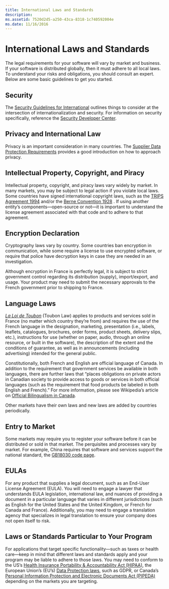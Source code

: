 ```yaml
---
title: International Laws and Standards
description: 
ms.assetid: 7520d2d5-a250-43ca-8318-1c740592004e
ms.date: 11/16/2016
---
```


# International Laws and Standards

The legal requirements for your software will vary by market and business. If your software is distributed globally, then it must adhere to all local laws. To understand your risks and obligations, you should consult an expert. Below are some basic guidelines to get you started.

## **Security**

The [Security Guidelines for International](security-guidelines.md) outlines things to consider at the intersection of internationalization and security. For information on security specifically, reference the [Security Developer Center](http://msdn2.microsoft.com/security/).

## **Privacy and International Law**

Privacy is an important consideration in many countries. The [Supplier Data Protection Requirements](https://www.microsoft.com/en-us/download/details.aspx?id=45016) provides a good introduction on how to approach privacy.

## **Intellectual Property, Copyright, and Piracy**

Intellectual property, copyright, and piracy laws vary widely by market. In many markets, you may be subject to legal action if you violate local laws. Some countries have signed international copyright laws, such as the [TRIPS Agreement 1994](https://en.wikipedia.org/wiki/Agreement_on_Trade-Related_Aspects_of_Intellectual_Property_Rights "Agreement on Trade-Related Aspects of Intellectual Property Rights") and/or the [Berne Convention 1928](https://en.wikipedia.org/wiki/Berne_Convention_for_the_Protection_of_Literary_and_Artistic_Works "Berne Convention for the Protection of Literary and Artistic Works") . If using another entity’s components—open-source or not—it is important to understand the license agreement associated with that code and to adhere to that agreement.

## **Encryption Declaration**

Cryptography laws vary by country. Some countries ban encryption in communication, while some require a license to use encrypted software, or require that police have decryption keys in case they are needed in an investigation.

Although encryption in France is perfectly legal, it is subject to strict government control regarding its distribution (supply), import/export, and usage. Your product may need to submit the necessary approvals to the French government prior to shipping to France.

## Language Laws

[*La Loi de Toubon*](https://en.wikipedia.org/wiki/Toubon_Law) (Toubon Law) applies to products and services sold in France (no matter which country they’re from) and requires the use of the French language in the designation, marketing, presentation (i.e., labels, leaflets, catalogues, brochures, order forms, product sheets, delivery slips, etc.), instructions for use (whether on paper, audio, through an online resource, or built in the software), the description of the extent and the conditions of guarantee, as well as in announcements (including advertising) intended for the general public.

Constitutionally, both French and English are official language of Canada. In addition to the requirement that government services be available in both languages, there are further laws that “places obligations on private actors in Canadian society to provide access to goods or services in both official languages (such as the requirement that food products be labeled in both English and French).” For more information, please see Wikipedia’s article on [Official Bilingualism in Canada](http://en.wikipedia.org/wiki/Bilingualism_in_Canada).

Other markets have their own laws and new laws are added by countries periodically.

## Entry to Market

Some markets may require you to register your software before it can be distributed or sold in that market. The perquisites and processes vary by market. For example, China requires that software and services support the national standard, the [GB18030 code page](https://en.wikipedia.org/wiki/GB_18030).

## **EULAs**

For any product that supplies a legal document, such as an End-User License Agreement (EULA). You will need to engage a lawyer that understands EULA legislation, international law, and nuances of providing a document in a particular language that varies in different jurisdictions (such as English for the United States and the United Kingdom, or French for Canada and France). Additionally, you may need to engage a translation agency that specializes in legal translation to ensure your company does not open itself to risk.

## Laws or Standards Particular to Your Program

For applications that target specific functionality—such as taxes or health care—keep in mind that different laws and standards apply and your program may be liable to adhere to those laws. You may need to conform to the US’s [Health Insurance Portability & Accountability Act (HIPAA)](https://en.wikipedia.org/wiki/Health_Insurance_Portability_and_Accountability_Act), the European Union’s (EU’s) [Data Protection laws](https://ec.europa.eu/commission/priorities/justice-and-fundamental-rights/data-protection/2018-reform-eu-data-protection-rules_en), such as GDPR, or Canada’s [Personal Information Protection and Electronic Documents Act (PIPEDA)](https://en.wikipedia.org/wiki/Personal_Information_Protection_and_Electronic_Documents_Act) depending on the markets you are targeting.


